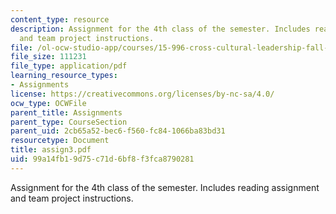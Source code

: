 ```yaml
---
content_type: resource
description: Assignment for the 4th class of the semester. Includes reading assignment
  and team project instructions.
file: /ol-ocw-studio-app/courses/15-996-cross-cultural-leadership-fall-2004/99a14fb19d75c71d6bf8f3fca8790281_assign3.pdf
file_size: 111231
file_type: application/pdf
learning_resource_types:
- Assignments
license: https://creativecommons.org/licenses/by-nc-sa/4.0/
ocw_type: OCWFile
parent_title: Assignments
parent_type: CourseSection
parent_uid: 2cb65a52-bec6-f560-fc84-1066ba83bd31
resourcetype: Document
title: assign3.pdf
uid: 99a14fb1-9d75-c71d-6bf8-f3fca8790281
---
```

Assignment for the 4th class of the semester. Includes reading assignment and team project instructions.